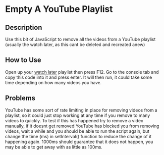 # Empty A YouTube Playlist

## Description
Use this bit of JavaScript to remove all the videos from a YouTube playlist (usually the watch later, as this cant be deleted and recreated anew)

## How to Use
Open up your [watch later](https://www.youtube.com/playlist?list=WL) playlist then press F12. Go to the console tab and copy this code into it and press enter. It will then run, it could take some time depending on how many videos you have.

## Problems
YouTube has some sort of rate limiting in place for removing videos from a playlist, so it could just stop working at any time if you remove to many videos to quickly. To test if this has happened try to remove a video manually, if it doesnt get removed YouTube has blocked you from removing videos, wait a while and you should be able to run the script again, but change the time (ms) in setInterval() function to reduce the change of it happening again. 1000ms should guarantee that it does not happen, you may be able to get away with as little as 100ms.
